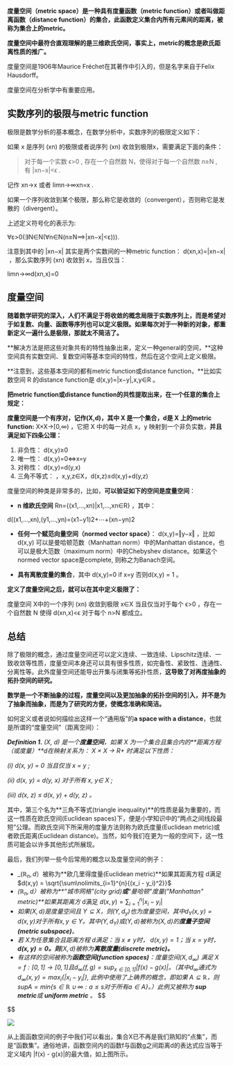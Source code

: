 **度量空间（metric space）是一种具有度量函数（metric function）或者叫做距离函数（distance function）的集合，此函数定义集合内所有元素间的距离，被称为集合上的metric。**

**度量空间中最符合直观理解的是三维欧氏空间，事实上，metric的概念是欧氏距离性质的推广。**

度量空间是1906年Maurice Fréchet在其著作中引入的，但是名字来自于Felix Hausdorff。

度量空间在分析学中有重要应用。

## **实数序列的极限与metric function**

  

极限是数学分析的基本概念，在数学分析中，实数序列的极限定义如下：

如果 x 是序列 (xn) 的极限或者说序列 (xn) 收敛到极限x，需要满足下面的条件：

> 对于每一个实数 ϵ>0 , 存在一个自然数 N，使得对于每一个自然数 n≥N , 有 |xn−x|<ϵ .  

记作 xn→x 或者 limn→∞xn=x .

如果一个序列收敛到某个极限，那么称它是收敛的（convergent），否则称它是发散的（divergent）。

上述定义符号化的表示为:

∀ε>0(∃N∈N(∀n∈N(n≥N⟹|xn−x|<ε))).

注意到其中的 |xn−x| 其实是两个实数间的一种metric function： d(xn,x)=|xn−x| ，那么实数序列 (xn) 收敛到 x，当且仅当：

limn→∞d(xn,x)=0

## **度量空间**

  

**随着数学研究的深入，人们不满足于将收敛的概念局限于实数序列上，而是希望对于如复数、向量、函数等序列也可以定义极限。如果每次对于一种新的对象，都重新定义一遍什么是极限，那就太不简洁了。**

**解决方法是把这些对象共有的特性抽象出来，定义一种general的空间，**这种空间具有实数空间、复数空间等基本空间的特性，然后在这个空间上定义极限。

**注意到，这些基本空间的都有metric function或distance function，**比如实数空间 R 的distance function是 d(x,y)=|x−y|,x,y∈R 。

**把metric function或distance function的共性提取出来，在一个任意的集合上规定：**

**度量空间是一个有序对，记作(X,d)，其中 X 是一个集合，d是 X 上的metric function:** X×X→[0,∞) ，它把 X 中的每一对点 x，y 映射到一个非负实数，**并且满足如下四条公理：**

1.  非负性： d(x,y)≥0
2.  唯一性： d(x,y)=0⇔x=y
3.  对称性： d(x,y)=d(y,x)
4.  三角不等式： ，x,y,z∈X，d(x,z)≤d(x,y)+d(y,z)

度量空间的种类是非常多的，比如，**可以验证如下的空间是度量空间**：

-   **n 维欧氏空间** Rn={(x1,…,xn)|x1,…,xn∈R} ，其中：

d((x1,…,xn),(y1,…,yn)=(x1−y1)2+⋯+(xn−yn)2

-   **任何一个赋范向量空间（normed vector space）**： d(x,y)=‖y−x‖ ，比如 d(x,y) 可以是曼哈顿范数（Manhattan norm）中的Manhattan distance，也可以是极大范数（maximum norm）中的Chebyshev distance。如果这个normed vector space是complete, 则称之为Banach空间。  
    
-   **具有离散度量的集合**，其中 d(x,y)=0 if x=y 否则d(x,y) = 1 。

  

**定义了度量空间之后，就可以在其中定义极限了：**

度量空间 X中的一个序列 (xn) 收敛到极限 x∈X 当且仅当对于每个 ϵ>0 ，存在一个自然数 N 使得 d(xn,x)<ϵ 对于每个 n>N 都成立。

## **总结**

  

除了极限的概念，通过度量空间还可以定义连续、一致连续、Lipschitz连续、一致收敛等性质，度量空间本身还可以具有很多性质，如完备性、紧致性、连通性、分离性等。此外度量空间还能导出开集与闭集等拓扑性质，**这导致了对再度抽象的拓扑空间的研究。**

**数学是一个不断抽象的过程，度量空间以及更加抽象的拓扑空间的引入，并不是为了抽象而抽象，而是为了研究的方便，使概念准确和简洁。**





如何定义或者说如何描绘出这样一个“通用版”的**a space with a distance**，也就是所谓的“度量空间”（距离空间）：

_**Definition 1.** (X, d) 是一个**度量空间**，如果 X 为一个集合且集合内的**距离方程（或度量）**d在映射关系为： X × X → R+ 时满足以下性质：_

_(i) d(x, y) = 0 当且仅当 x = y ;_

_(ii) d(x, y) = d(y, x) 对于所有 x, y∈ X ;_

_(iii) d(x, z) ≤ d(x, y) + d(y, z) 。_

其中，第三个名为**三角不等式(triangle inequality)**的性质是最为重要的，而这一性质在欧氏空间(Euclidean spaces)下，便是小学知识中的“两点之间线段最短”公理。而欧氏空间下所采用的度量方法则称为欧氏度量(Euclidean metric)或者欧氏距离(Euclidean distance)。当然，如今我们在更为一般的空间下，这一性质可能会以许多其他形式所展现。


最后，我们列举一些今后常用的概念以及度量空间的例子：

-   _$(\mathbb{R}_n, d）$被称为**欧几里得度量(Euclidean metric)**如果其距离方程 d满足  $d(x,y) = \sqrt{\sum\nolimits_{i=1}^{n}{(x_i - y_i)^2}}$
-  _$(\mathbb{R}_n, d）$被称为**“城市网格”(city grid)**或**“曼哈顿”度量("Manhattan" metric)**如果其距离方_ d满足 $d(x,y) = \sum\nolimits_{i=1}^n|x_i - y_i|$
-  _如果$(X, d)$是度量空间且 $Y \subseteq X$，则$(Y, d_y)$也为度量空间，其中$d_Y(x, y) = d(x, y)$对于所有$x, y \in Y$。其中$(Y, d_Y)$或$(Y, d)$被称为$(X, d)$的**度量子空间(metric subspace)**。_
-   _若 X为任意集合且距离方程 d满足：当 $x \neq y$时， $d(x, y) = 1$；当 $x = y$时，__$d(x, y) = 0$。则__$(X, d)$被称为**离散度量(discrete metric)。**_
-   _有这样的空间被称为**函数空间(function spaces)**：度量空间$(X, d_{\infty})$ 满足 $X = {f:[0, 1] \rightarrow [0, 1] } 且 d_{\infty}(f, g) = sup_{x \in [0,1]}|f(x)−g(x)|$。（其中$d_{\infty}$通式为$d_{\infty}(x, y) = max_i\{|x_i−y_i|\}$, 此例中使用了上确界的概念，即如果 $A \subseteq \mathbb{R}$，则 $sup A = min \{ s \in \mathbb{R}\cup { \infty }: a \leq s 对于所有 a \in A \}$。）此例又被称为 **sup metric**或 **uniform metric** 。_
$$

$$
  

![](https://pic2.zhimg.com/80/v2-e16c27efb74e52032b35b8ead83f42bd_720w.webp)

从上面函数空间的例子中我们可以看出，集合X已不再是我们熟知的“点集”，而是“函数集”。通俗地讲，函数空间内的函数f与函数g之间距离d的表达式应当等于定义域内 |f(x) - g(x)|的最大值，如上图所示。